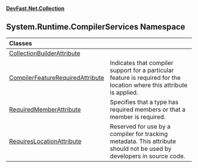 #### [DevFast.Net.Collection](index.md 'index')

## System.Runtime.CompilerServices Namespace

| Classes | |
| :--- | :--- |
| [CollectionBuilderAttribute](System.Runtime.CompilerServices.CollectionBuilderAttribute.md 'System.Runtime.CompilerServices.CollectionBuilderAttribute') | |
| [CompilerFeatureRequiredAttribute](System.Runtime.CompilerServices.CompilerFeatureRequiredAttribute.md 'System.Runtime.CompilerServices.CompilerFeatureRequiredAttribute') | Indicates that compiler support for a particular feature is required for the location where this attribute is applied. |
| [RequiredMemberAttribute](System.Runtime.CompilerServices.RequiredMemberAttribute.md 'System.Runtime.CompilerServices.RequiredMemberAttribute') | Specifies that a type has required members or that a member is required. |
| [RequiresLocationAttribute](System.Runtime.CompilerServices.RequiresLocationAttribute.md 'System.Runtime.CompilerServices.RequiresLocationAttribute') | Reserved for use by a compiler for tracking metadata. This attribute should not be used by developers in source code. |
